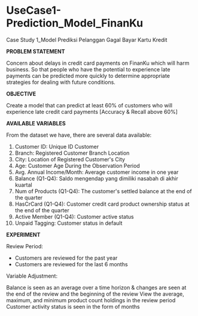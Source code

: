 # UseCase1-Prediction_Model_FinanKu
Case Study 1_Model Prediksi Pelanggan Gagal Bayar Kartu Kredit

**PROBLEM STATEMENT**

Concern about delays in credit card payments on FinanKu which will harm business. So that people who have the potential to experience late payments can be predicted more quickly to determine appropriate strategies for dealing with future conditions.

**OBJECTIVE**

Create a model that can predict at least 60% of customers who will experience late credit card payments [Accuracy & Recall above 60%]

**AVAILABLE VARIABLES**

From the dataset we have, there are several data available:

1. Customer ID: Unique ID Customer
2. Branch: Registered Customer Branch Location
3. City: Location of Registered Customer's City
4. Age: Customer Age During the Observation Period
5. Avg. Annual Income/Month: Average customer income in one year
6. Balance (Q1-Q4): Saldo mengendap yang dimiliki nasabah di akhir kuartal
7. Num of Products (Q1-Q4): The customer's settled balance at the end of the quarter
8. HasCrCard (Q1-Q4): Customer credit card product ownership status at the end of the quarter
9. Active Member (Q1-Q4): Customer active status
10. Unpaid Tagging: Customer status in default

**EXPERIMENT**

Review Period:

- Customers are reviewed for the past year
- Customers are reviewed for the last 6 months

Variable Adjustment:

Balance is seen as an average over a time horizon & changes are seen at the end of the review and the beginning of the review
View the average, maximum, and minimum product count holdings in the review period
Customer activity status is seen in the form of months
